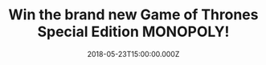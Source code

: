 ---
campaign-uuid: "c-5ad6d5bc-ef08-4523-883e-bbbb29fa35e0"
type: "Competition"
category: "Gifts"
date: "2018-05-23T15:00:00.000Z"
end-date: "2018-06-23T23:59:00.000Z"
disable-form: false
is_promoted: false
has_entry_page: true
title: "Win the brand new Game of Thrones Special Edition MONOPOLY!"
competition-description: "<p>The world’s best family board game brings you a brand\
  \ new exciting edition of MONOPOLY:  Game of Thrones Special Edition! and it could\
  \ be coming home with YOU! We managed to get our hands on the brand new Monopoly\
  \ edition for one lucky NME AAA member to win!</p>\r\n<p>Want it?</p>"
hero-header: "Win the brand new Game of Thrones Special Edition MONOPOLY!"
terms-confirmation: "N/A"
banner-img: "https://assets.expresslyapp.com/asset-ac3d121a-47ac-47ce-805f-056afa328bd9.jpg"
logo-left-href: "nme.com"
logo-left-image: "https://assets.expresslyapp.com/asset-c9afa93c-5168-451f-bfb5-55fd521496bc.jpg"
logo-left-title: "NME AAA"
bg-image-hero: "https://assets.expresslyapp.com/asset-310b6c38-4523-4405-9293-6a168259c78a.jpg"
bg-image-first: "https://assets.expresslyapp.com/asset-52088c86-6113-48a6-b821-2d9ee29a2ded.jpg"
bg-image-second: "https://assets.expresslyapp.com/asset-9977fe64-411b-4374-8f13-6e4db5e17c86.jpg"
bg-image-third: "https://assets.expresslyapp.com/asset-89631db3-47ed-47cb-97f2-80a0ffd582bf.jpg"
section1-content: "<p>Winter is here… because MONOPOLY: Game of Thrones Special Edition\
  \ has officially arrived!</p>\r\n<p>If you’re one of the biggest fans of the show,\
  \ we know you’ve always wanted to claim the power of the Seven Kingdoms and control\
  \ King’s Landing, or fight for the North and rule Winterfell!</p>"
section2-content: "<p>Game of Thrones Monopoly is elegant enough for a Lannister and\
  \ thrilling enough for a Wilding.</p>\r\n<p>The Iron Throne, Crown, Direwolf, Three-Eyed\
  \ Raven, Dragon Egg, White Walker… choose your favourite token and adventure yourself\
  \ to your favourite sites!</p>\r\n<p>Accumulate fortunes, invest in villages and\
  \ trade your way to success! but be careful watch out for taxes, jail and bankruptcy!</p>"
section3-content: "<p>Don’t miss out on this amazing opportunity and enter the draw\
  \ below for a chance to win the brand new MONOPOLY edition: Game of Thrones Special\
  \ Edition.</p>\r\n<p>Do you have what it takes to sit on the Iron Throne?</p>"
entry-title: "Win the brand new Game of Thrones Special Edition!"
entry-content: "<p>Complete the form below before June 23rd at 23:59 to be in with\
  \ a chance win the world's best family board game, the brand new Game of Thrones\
  \ Special Edition!</p>"
has-winner: false
prize-description: "Win the brand new Game of Thrones Special Edition MONOPOLY!"
special-conditions: "Multiple entries are allowed up to one every day. Starting June\
  \ 6, 2018, the 24h interval between multiple entries resets at midnight every day."
country-restrictions:
- "GB"
---